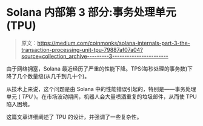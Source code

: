 # Solana 内部第 3 部分:事务处理单元(TPU)

> 原文：<https://medium.com/coinmonks/solana-internals-part-3-the-transaction-processing-unit-tpu-79887af07a04?source=collection_archive---------3----------------------->

由于网络拥塞，Solana 最近经历了严重的性能下降。TPS(每秒处理的事务数)下降了几个数量级(从几千到几十个)。

从技术上来说，这个问题是由 Solana 中的性能错误引起的，特别是——事务处理单元 ( *TPU* )。在市场波动期间，机器人会大量喷洒重复的垃圾邮件，从而使 TPU 陷入困境。

这篇文章详细阐述了 TPU 的设计，并强调了一些复杂性。